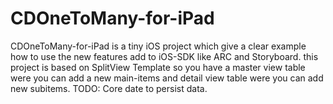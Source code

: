 CDOneToMany-for-iPad
====================

 CDOneToMany-for-iPad is a tiny iOS project which give a clear example how to use the new features add to iOS-SDK like ARC and Storyboard. this project is based on SplitView Template so you have a master view table were you can add a new main-items and detail view table were you can add new subitems. TODO: Core date to persist data.   